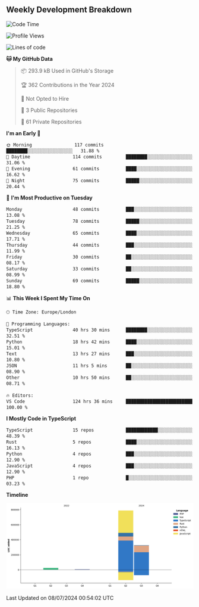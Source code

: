


## Weekly Development Breakdown
<!--START_SECTION:waka-->
![Code Time](http://img.shields.io/badge/Code%20Time-704%20hrs%206%20mins-blue)

![Profile Views](http://img.shields.io/badge/Profile%20Views-127-blue)

![Lines of code](https://img.shields.io/badge/From%20Hello%20World%20I%27ve%20Written-1.1%20million%20lines%20of%20code-blue)

**🐱 My GitHub Data** 

> 📦 293.9 kB Used in GitHub's Storage 
 > 
> 🏆 362 Contributions in the Year 2024
 > 
> 🚫 Not Opted to Hire
 > 
> 📜 3 Public Repositories 
 > 
> 🔑 61 Private Repositories 
 > 
**I'm an Early 🐤** 

```text
🌞 Morning                117 commits         ████████░░░░░░░░░░░░░░░░░   31.88 % 
🌆 Daytime                114 commits         ████████░░░░░░░░░░░░░░░░░   31.06 % 
🌃 Evening                61 commits          ████░░░░░░░░░░░░░░░░░░░░░   16.62 % 
🌙 Night                  75 commits          █████░░░░░░░░░░░░░░░░░░░░   20.44 % 
```
📅 **I'm Most Productive on Tuesday** 

```text
Monday                   48 commits          ███░░░░░░░░░░░░░░░░░░░░░░   13.08 % 
Tuesday                  78 commits          █████░░░░░░░░░░░░░░░░░░░░   21.25 % 
Wednesday                65 commits          ████░░░░░░░░░░░░░░░░░░░░░   17.71 % 
Thursday                 44 commits          ███░░░░░░░░░░░░░░░░░░░░░░   11.99 % 
Friday                   30 commits          ██░░░░░░░░░░░░░░░░░░░░░░░   08.17 % 
Saturday                 33 commits          ██░░░░░░░░░░░░░░░░░░░░░░░   08.99 % 
Sunday                   69 commits          █████░░░░░░░░░░░░░░░░░░░░   18.80 % 
```


📊 **This Week I Spent My Time On** 

```text
🕑︎ Time Zone: Europe/London

💬 Programming Languages: 
TypeScript               40 hrs 30 mins      ████████░░░░░░░░░░░░░░░░░   32.51 % 
Python                   18 hrs 42 mins      ████░░░░░░░░░░░░░░░░░░░░░   15.01 % 
Text                     13 hrs 27 mins      ███░░░░░░░░░░░░░░░░░░░░░░   10.80 % 
JSON                     11 hrs 5 mins       ██░░░░░░░░░░░░░░░░░░░░░░░   08.90 % 
Other                    10 hrs 50 mins      ██░░░░░░░░░░░░░░░░░░░░░░░   08.71 % 

🔥 Editors: 
VS Code                  124 hrs 36 mins     █████████████████████████   100.00 % 
```

**I Mostly Code in TypeScript** 

```text
TypeScript               15 repos            ████████████░░░░░░░░░░░░░   48.39 % 
Rust                     5 repos             ████░░░░░░░░░░░░░░░░░░░░░   16.13 % 
Python                   4 repos             ███░░░░░░░░░░░░░░░░░░░░░░   12.90 % 
JavaScript               4 repos             ███░░░░░░░░░░░░░░░░░░░░░░   12.90 % 
PHP                      1 repo              █░░░░░░░░░░░░░░░░░░░░░░░░   03.23 % 
```



**Timeline**

![Lines of Code chart](https://raw.githubusercontent.com/mars-arch/mars-arch/main/assets/bar_graph.png)


 Last Updated on 08/07/2024 00:54:02 UTC
<!--END_SECTION:waka-->
